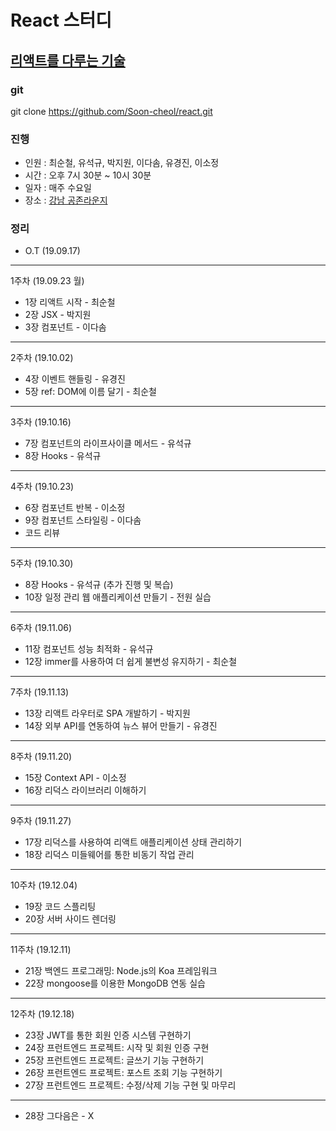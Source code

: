 # React 스터디
## <a href="https://www.gilbut.co.kr/book/view?bookcode=BN002496">리액트를 다루는 기술</a>

### git
git clone https://github.com/Soon-cheol/react.git

### 진행
- 인원 : 최순철, 유석규, 박지원, 이다솜, 유경진, 이소정
- 시간 : 오후 7시 30분 ~ 10시 30분
- 일자 : 매주 수요일
- 장소 : <a href="https://www.spacecloud.kr/space/16034" target="_blank">강남 공존라운지</a>

### 정리
- O.T (19.09.17)
--------------------------------------
1주차 (19.09.23 월)
- 1장 리액트 시작 - 최순철
- 2장 JSX - 박지원
- 3장 컴포넌트 - 이다솜
--------------------------------------
2주차 (19.10.02)
- 4장 이벤트 핸들링 - 유경진
- 5장 ref: DOM에 이름 달기 - 최순철
--------------------------------------
3주차 (19.10.16)
- 7장 컴포넌트의 라이프사이클 메서드 - 유석규
- 8장 Hooks - 유석규
--------------------------------------
4주차 (19.10.23)
- 6장 컴포넌트 반복 - 이소정
- 9장 컴포넌트 스타일링 - 이다솜
- 코드 리뷰
--------------------------------------
5주차 (19.10.30)
- 8장 Hooks - 유석규 (추가 진행 및 복습)
- 10장 일정 관리 웹 애플리케이션 만들기 - 전원 실습
--------------------------------------
6주차 (19.11.06)
- 11장 컴포넌트 성능 최적화 - 유석규
- 12장 immer를 사용하여 더 쉽게 불변성 유지하기 - 최순철
--------------------------------------
7주차 (19.11.13)
- 13장 리액트 라우터로 SPA 개발하기 - 박지원
- 14장 외부 API를 연동하여 뉴스 뷰어 만들기 - 유경진
--------------------------------------
8주차 (19.11.20)
- 15장 Context API - 이소정
- 16장 리덕스 라이브러리 이해하기
--------------------------------------
9주차 (19.11.27)
- 17장 리덕스를 사용하여 리액트 애플리케이션 상태 관리하기
- 18장 리덕스 미들웨어를 통한 비동기 작업 관리
--------------------------------------
10주차 (19.12.04)
- 19장 코드 스플리팅
- 20장 서버 사이드 렌더링
--------------------------------------
11주차 (19.12.11)
- 21장 백엔드 프로그래밍: Node.js의 Koa 프레임워크
- 22장 mongoose를 이용한 MongoDB 연동 실습
--------------------------------------
12주차 (19.12.18)
- 23장 JWT를 통한 회원 인증 시스템 구현하기
- 24장 프런트엔드 프로젝트: 시작 및 회원 인증 구현
- 25장 프런트엔드 프로젝트: 글쓰기 기능 구현하기
- 26장 프런트엔드 프로젝트: 포스트 조회 기능 구현하기
- 27장 프런트엔드 프로젝트: 수정/삭제 기능 구현 및 마무리
--------------------------------------
- 28장 그다음은 - X
